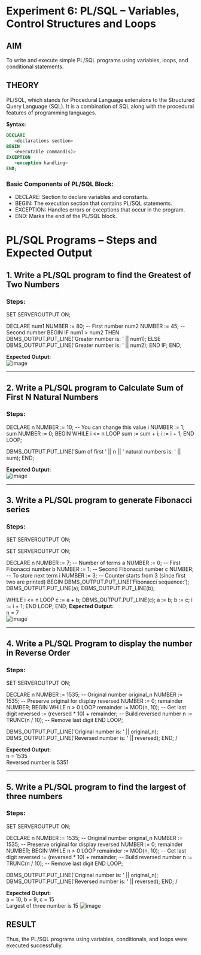 # Experiment 6: PL/SQL – Variables, Control Structures and Loops

## AIM
To write and execute simple PL/SQL programs using variables, loops, and conditional statements.


## THEORY

PL/SQL, which stands for Procedural Language extensions to the Structured Query Language (SQL). It is a combination of SQL along with the procedural features of programming languages.

**Syntax:**
```sql
DECLARE 
   <declarations section> 
BEGIN 
   <executable command(s)>
EXCEPTION 
   <exception handling> 
END;
```

### Basic Components of PL/SQL Block:
- DECLARE: Section to declare variables and constants.
- BEGIN: The execution section that contains PL/SQL statements.
- EXCEPTION: Handles errors or exceptions that occur in the program.
- END: Marks the end of the PL/SQL block.

# PL/SQL Programs – Steps and Expected Output

## 1. Write a PL/SQL program to find the Greatest of Two Numbers

### Steps:
SET SERVEROUTPUT ON;

DECLARE
   num1 NUMBER := 80;  -- First number
   num2 NUMBER := 45;  -- Second number
BEGIN
   IF num1 > num2 THEN
      DBMS_OUTPUT.PUT_LINE('Greater number is: ' || num1);
   ELSE
      DBMS_OUTPUT.PUT_LINE('Greater number is: ' || num2);
   END IF;
END;

**Expected Output:**  
![image](https://github.com/user-attachments/assets/f608b320-4075-4be8-9a0a-74c79c717710)


---

## 2. Write a PL/SQL program to Calculate Sum of First N Natural Numbers

### Steps:
DECLARE
   n     NUMBER := 10;  -- You can change this value
   i     NUMBER := 1;
   sum   NUMBER := 0;
BEGIN
   WHILE i <= n LOOP
      sum := sum + i;
      i := i + 1;
   END LOOP;

   DBMS_OUTPUT.PUT_LINE('Sum of first ' || n || ' natural numbers is: ' || sum);
END;


**Expected Output:**  
![image](https://github.com/user-attachments/assets/bbf8d7c9-dd4c-4fd4-b5b5-7c8067fb006c)

---

## 3. Write a PL/SQL program to generate Fibonacci series

### Steps:
SET SERVEROUTPUT ON;

SET SERVEROUTPUT ON;

DECLARE
   n   NUMBER := 7;       -- Number of terms
   a   NUMBER := 0;       -- First Fibonacci number
   b   NUMBER := 1;       -- Second Fibonacci number
   c   NUMBER;            -- To store next term
   i   NUMBER := 3;       -- Counter starts from 3 (since first two are printed)
BEGIN
   DBMS_OUTPUT.PUT_LINE('Fibonacci sequence:');
   DBMS_OUTPUT.PUT_LINE(a);
   DBMS_OUTPUT.PUT_LINE(b);

   WHILE i <= n LOOP
      c := a + b;
      DBMS_OUTPUT.PUT_LINE(c);
      a := b;
      b := c;
      i := i + 1;
   END LOOP;
END;
**Expected Output:**  
n = 7  
![image](https://github.com/user-attachments/assets/a2f51d3a-b6ed-4d25-910b-a833d3fdaecd)


---

## 4. Write a PL/SQL Program to display the number in Reverse Order

### Steps:
SET SERVEROUTPUT ON;

DECLARE
   n           NUMBER := 1535;   -- Original number
   original_n  NUMBER := 1535;   -- Preserve original for display
   reversed    NUMBER := 0;
   remainder   NUMBER;
BEGIN
   WHILE n > 0 LOOP
      remainder := MOD(n, 10);           -- Get last digit
      reversed := (reversed * 10) + remainder;  -- Build reversed number
      n := TRUNC(n / 10);                -- Remove last digit
   END LOOP;

   DBMS_OUTPUT.PUT_LINE('Original number is: ' || original_n);
   DBMS_OUTPUT.PUT_LINE('Reversed number is: ' || reversed);
END;
/

**Expected Output:**  
n = 1535  
Reversed number is 5351

---

## 5. Write a PL/SQL program to find the largest of three numbers

### Steps:
SET SERVEROUTPUT ON;

DECLARE
   n           NUMBER := 1535;   -- Original number
   original_n  NUMBER := 1535;   -- Preserve original for display
   reversed    NUMBER := 0;
   remainder   NUMBER;
BEGIN
   WHILE n > 0 LOOP
      remainder := MOD(n, 10);           -- Get last digit
      reversed := (reversed * 10) + remainder;  -- Build reversed number
      n := TRUNC(n / 10);                -- Remove last digit
   END LOOP;

   DBMS_OUTPUT.PUT_LINE('Original number is: ' || original_n);
   DBMS_OUTPUT.PUT_LINE('Reversed number is: ' || reversed);
END;
/

**Expected Output:**  
a = 10, b = 9, c = 15  
Largest of three number is 15
![image](https://github.com/user-attachments/assets/bd2f5f64-75f5-4cd3-ae5b-30cf62c04635)


## RESULT
Thus, the PL/SQL programs using variables, conditionals, and loops were executed successfully.
